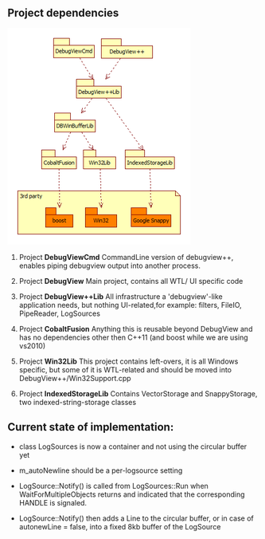 Project dependencies
--------------------

![DebugView++ Projects](art/DebugViewProjects.png "DebugView++ Projects")

1. Project **DebugViewCmd**
CommandLine version of debugview++, 
enables piping debugview output into another process.

2. Project **DebugView**
Main project, contains all WTL/ UI  specific code

3. Project **DebugView++Lib**
All infrastructure a 'debugview'-like application needs,
but nothing UI-related,for example: filters, FileIO, PipeReader, LogSources

4. Project **CobaltFusion**
Anything this is reusable beyond DebugView and has no dependencies other then C++11
(and boost while we are using vs2010)

5. Project **Win32Lib**
This project contains left-overs, it is all Windows specific, 
but some of it is WTL-related and should be moved into 
DebugView++/Win32Support.cpp

6. Project **IndexedStorageLib**
Contains VectorStorage and SnappyStorage, two
indexed-string-storage classes


Current state of implementation:
--------------------------------

- class LogSources is now a container and not using the circular buffer yet
- m_autoNewline should be a per-logsource setting

- LogSource::Notify() is called from LogSources::Run 
when WaitForMultipleObjects returns and indicated that the corresponding HANDLE is signaled.

- LogSource::Notify() then adds a Line to the circular buffer,
or in case of autonewLine = false, into a fixed 8kb buffer of the LogSource

